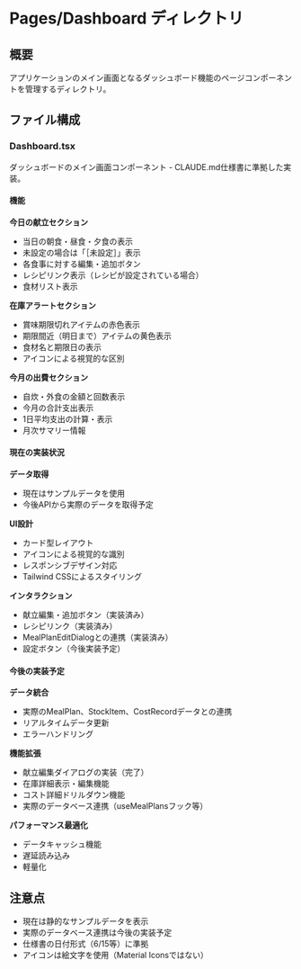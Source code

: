 # Pages/Dashboard ディレクトリ

## 概要
アプリケーションのメイン画面となるダッシュボード機能のページコンポーネントを管理するディレクトリ。

## ファイル構成

### Dashboard.tsx
ダッシュボードのメイン画面コンポーネント - CLAUDE.md仕様書に準拠した実装。

#### 機能

**今日の献立セクション**
- 当日の朝食・昼食・夕食の表示
- 未設定の場合は「［未設定］」表示
- 各食事に対する編集・追加ボタン
- レシピリンク表示（レシピが設定されている場合）
- 食材リスト表示

**在庫アラートセクション**
- 賞味期限切れアイテムの赤色表示
- 期限間近（明日まで）アイテムの黄色表示
- 食材名と期限日の表示
- アイコンによる視覚的な区別

**今月の出費セクション**
- 自炊・外食の金額と回数表示
- 今月の合計支出表示
- 1日平均支出の計算・表示
- 月次サマリー情報

#### 現在の実装状況

**データ取得**
- 現在はサンプルデータを使用
- 今後APIから実際のデータを取得予定

**UI設計**
- カード型レイアウト
- アイコンによる視覚的な識別
- レスポンシブデザイン対応
- Tailwind CSSによるスタイリング

**インタラクション**
- 献立編集・追加ボタン（実装済み）
- レシピリンク（実装済み）
- MealPlanEditDialogとの連携（実装済み）
- 設定ボタン（今後実装予定）

#### 今後の実装予定

**データ統合**
- 実際のMealPlan、StockItem、CostRecordデータとの連携
- リアルタイムデータ更新
- エラーハンドリング

**機能拡張**
- 献立編集ダイアログの実装（完了）
- 在庫詳細表示・編集機能
- コスト詳細ドリルダウン機能
- 実際のデータベース連携（useMealPlansフック等）

**パフォーマンス最適化**
- データキャッシュ機能
- 遅延読み込み
- 軽量化

## 注意点
- 現在は静的なサンプルデータを表示
- 実際のデータベース連携は今後の実装予定
- 仕様書の日付形式（6/15等）に準拠
- アイコンは絵文字を使用（Material Iconsではない）